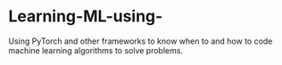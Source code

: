 # Learning-ML-using-
Using PyTorch and other frameworks to know when to and how to code machine learning algorithms to solve problems.
